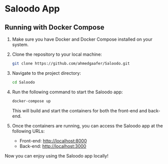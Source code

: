 # Saloodo App

## Running with Docker Compose

1. Make sure you have Docker and Docker Compose installed on your system.

2. Clone the repository to your local machine:

    ```bash
    git clone https://github.com/ahmedgaafer/Saloodo.git
    ```

3. Navigate to the project directory:

    ```bash
    cd Saloodo
    ```


4. Run the following command to start the Saloodo app:

    ```bash
    docker-compose up
    ```

   This will build and start the containers for both the front-end and back-end.

5. Once the containers are running, you can access the Saloodo app at the following URLs:

   - Front-end: [http://localhost:8000](http://localhost:8000)
   - Back-end: [http://localhost:3000](http://localhost:3000)

Now you can enjoy using the Saloodo app locally!

